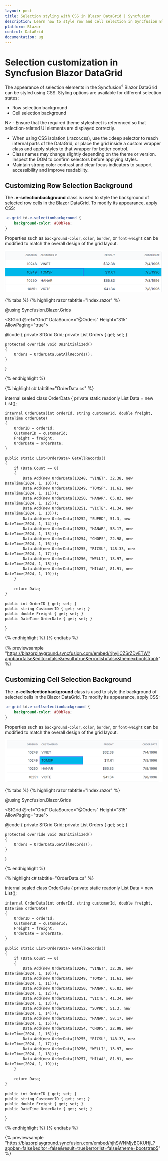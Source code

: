 ```yaml
---
layout: post
title: Selection styling with CSS in Blazor DataGrid | Syncfusion
description: Learn how to style row and cell selection in Syncfusion Blazor DataGrid using CSS, with tips on isolation and selector specificity.
platform: Blazor
control: DataGrid
documentation: ug
---
```


# Selection customization in Syncfusion Blazor DataGrid

The appearance of selection elements in the Syncfusion<sup style="font-size:70%">&reg;</sup> Blazor DataGrid can be styled using CSS. Styling options are available for different selection states:

- Row selection background
- Cell selection background

N> - Ensure that the required theme stylesheet is referenced so that selection-related UI elements are displayed correctly.
- When using CSS isolation (.razor.css), use the ::deep selector to reach internal parts of the DataGrid, or place the grid inside a custom wrapper class and apply styles to that wrapper for better control.
- Class names may change slightly depending on the theme or version. Inspect the DOM to confirm selectors before applying styles.
- Maintain strong color contrast and clear focus indicators to support accessibility and improve readability.

## Customizing Row Selection Background

The **.e-selectionbackground** class is used to style the background of selected row cells in the Blazor DataGrid. To modify its appearance, apply CSS:

```css
.e-grid td.e-selectionbackground {
    background-color: #00b7ea;
}
```

Properties such as `background-color`, `color`, `border`, or `font-weight` can be modified to match the overall design of the grid layout.

![Row selection](../images/style-and-appearance/row-selection.png)

{% tabs %}
{% highlight razor tabtitle="Index.razor" %}

@using Syncfusion.Blazor.Grids

<SfGrid @ref="Grid" DataSource="@Orders" Height="315"  AllowPaging="true">
    <GridPageSettings PageSize="8"></GridPageSettings>
    <GridSelectionSettings  Mode="SelectionMode.Row" Type="SelectionType.Multiple"></GridSelectionSettings>
    <GridColumns>
        <GridColumn Field=@nameof(OrderData.OrderID) HeaderText="Order ID" TextAlign="Syncfusion.Blazor.Grids.TextAlign.Right" Width="140"></GridColumn>
        <GridColumn Field=@nameof(OrderData.CustomerID) HeaderText="Customer ID" Width="120"></GridColumn>
        <GridColumn Field=@nameof(OrderData.Freight) HeaderText="Freight" TextAlign="Syncfusion.Blazor.Grids.TextAlign.Right" Width="120"></GridColumn>
        <GridColumn Field=@nameof(OrderData.OrderDate) HeaderText="Order Date" Format="d" Width="100" TextAlign="Syncfusion.Blazor.Grids.TextAlign.Right"></GridColumn>
    </GridColumns>
</SfGrid>

<style>
    .e-grid td.e-selectionbackground {
        background-color: #00b7ea;
    }
</style>

@code {
    private SfGrid<OrderData> Grid;
    private List<OrderData> Orders { get; set; }

    protected override void OnInitialized()
    {
        Orders = OrderData.GetAllRecords();
    }
}

{% endhighlight %}

{% highlight c# tabtitle="OrderData.cs" %}

internal sealed class OrderData
{
    private static readonly List<OrderData> Data = new List<OrderData>();

    internal OrderData(int orderId, string customerId, double freight, DateTime orderDate)
    {
        OrderID = orderId;
        CustomerID = customerId;
        Freight = freight;
        OrderDate = orderDate;
    }

    public static List<OrderData> GetAllRecords()
    {
        if (Data.Count == 0)
        {
            Data.Add(new OrderData(10248, "VINET", 32.38, new DateTime(2024, 1, 10)));
            Data.Add(new OrderData(10249, "TOMSP", 11.61, new DateTime(2024, 1, 11)));
            Data.Add(new OrderData(10250, "HANAR", 65.83, new DateTime(2024, 1, 12)));
            Data.Add(new OrderData(10251, "VICTE", 41.34, new DateTime(2024, 1, 13)));
            Data.Add(new OrderData(10252, "SUPRD", 51.3, new DateTime(2024, 1, 14)));
            Data.Add(new OrderData(10253, "HANAR", 58.17, new DateTime(2024, 1, 15)));
            Data.Add(new OrderData(10254, "CHOPS", 22.98, new DateTime(2024, 1, 16)));
            Data.Add(new OrderData(10255, "RICSU", 148.33, new DateTime(2024, 1, 17)));
            Data.Add(new OrderData(10256, "WELLI", 13.97, new DateTime(2024, 1, 18)));
            Data.Add(new OrderData(10257, "HILAA", 81.91, new DateTime(2024, 1, 19)));
        }

        return Data;
    }

    public int OrderID { get; set; }
    public string CustomerID { get; set; }
    public double Freight { get; set; }
    public DateTime OrderDate { get; set; }
}

{% endhighlight %}
{% endtabs %}

{% previewsample "https://blazorplayground.syncfusion.com/embed/rjhyijCZSrZDvETW?appbar=false&editor=false&result=true&errorlist=false&theme=bootstrap5" %}

## Customizing Cell Selection Background

The **.e-cellselectionbackground** class is used to style the background of selected cells in the Blazor DataGrid. To modify its appearance, apply CSS:

```css
.e-grid td.e-cellselectionbackground {
    background-color: #00b7ea;
}
```

Properties such as `background-color`, `color`, `border`, or `font-weight` can be modified to match the overall design of the grid layout.

![Cell selection](../images/style-and-appearance/cell-selection.png)

{% tabs %}
{% highlight razor tabtitle="Index.razor" %}

@using Syncfusion.Blazor.Grids

<SfGrid @ref="Grid" DataSource="@Orders" Height="315"  AllowPaging="true">
    <GridPageSettings PageSize="8"></GridPageSettings>
     <GridSelectionSettings  Mode="Syncfusion.Blazor.Grids.SelectionMode.Cell" Type="Syncfusion.Blazor.Grids.SelectionType.Multiple"></GridSelectionSettings>
    <GridColumns>
        <GridColumn Field=@nameof(OrderData.OrderID) HeaderText="Order ID" TextAlign="Syncfusion.Blazor.Grids.TextAlign.Right" Width="140"></GridColumn>
        <GridColumn Field=@nameof(OrderData.CustomerID) HeaderText="Customer ID" Width="120"></GridColumn>
        <GridColumn Field=@nameof(OrderData.Freight) HeaderText="Freight" TextAlign="Syncfusion.Blazor.Grids.TextAlign.Right" Width="120"></GridColumn>
        <GridColumn Field=@nameof(OrderData.OrderDate) HeaderText="Order Date" Format="d" Width="100" TextAlign="Syncfusion.Blazor.Grids.TextAlign.Right"></GridColumn>
    </GridColumns>
</SfGrid>

<style>
    .e-grid td.e-cellselectionbackground {
        background-color: #00b7ea;
    }
</style>

@code {
    private SfGrid<OrderData> Grid;
    private List<OrderData> Orders { get; set; }

    protected override void OnInitialized()
    {
        Orders = OrderData.GetAllRecords();
    }
}

{% endhighlight %}

{% highlight c# tabtitle="OrderData.cs" %}

internal sealed class OrderData
{
    private static readonly List<OrderData> Data = new List<OrderData>();

    internal OrderData(int orderId, string customerId, double freight, DateTime orderDate)
    {
        OrderID = orderId;
        CustomerID = customerId;
        Freight = freight;
        OrderDate = orderDate;
    }

    public static List<OrderData> GetAllRecords()
    {
        if (Data.Count == 0)
        {
            Data.Add(new OrderData(10248, "VINET", 32.38, new DateTime(2024, 1, 10)));
            Data.Add(new OrderData(10249, "TOMSP", 11.61, new DateTime(2024, 1, 11)));
            Data.Add(new OrderData(10250, "HANAR", 65.83, new DateTime(2024, 1, 12)));
            Data.Add(new OrderData(10251, "VICTE", 41.34, new DateTime(2024, 1, 13)));
            Data.Add(new OrderData(10252, "SUPRD", 51.3, new DateTime(2024, 1, 14)));
            Data.Add(new OrderData(10253, "HANAR", 58.17, new DateTime(2024, 1, 15)));
            Data.Add(new OrderData(10254, "CHOPS", 22.98, new DateTime(2024, 1, 16)));
            Data.Add(new OrderData(10255, "RICSU", 148.33, new DateTime(2024, 1, 17)));
            Data.Add(new OrderData(10256, "WELLI", 13.97, new DateTime(2024, 1, 18)));
            Data.Add(new OrderData(10257, "HILAA", 81.91, new DateTime(2024, 1, 19)));
        }

        return Data;
    }

    public int OrderID { get; set; }
    public string CustomerID { get; set; }
    public double Freight { get; set; }
    public DateTime OrderDate { get; set; }
}

{% endhighlight %}
{% endtabs %}

{% previewsample "https://blazorplayground.syncfusion.com/embed/hjhSWNMjyBCKUHjL?appbar=false&editor=false&result=true&errorlist=false&theme=bootstrap5" %}